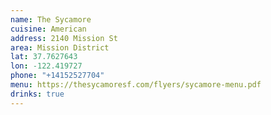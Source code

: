 ```yaml
---
name: The Sycamore
cuisine: American
address: 2140 Mission St
area: Mission District
lat: 37.7627643
lon: -122.419727
phone: "+14152527704"
menu: https://thesycamoresf.com/flyers/sycamore-menu.pdf
drinks: true
---
```

